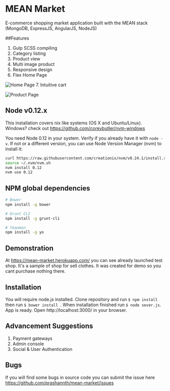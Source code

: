 # MEAN Market

E-commerce shopping market application built with the MEAN stack (MongoDB, ExpressJS, AngularJS, NodeJS)


##Features
1. Gulp SCSS compiling
2. Category listing
3. Product view
4. Multi image product
5. Responsive design
6. Flex Home Page

![Home Page](https://raw.githubusercontent.com/prashannth/mean-market/master/mean-market-screenshot1.png "Home Page")
7. Intuitive cart

![Product Page](https://raw.githubusercontent.com/prashannth/mean-market/master/mean-market-screenshot2.png "Product Page")


## Node v0.12.x
This installation covers nix like systems (OS X and Ubuntu/Linux). Windows? check out https://github.com/coreybutler/nvm-windows

You need Node 0.12 in your system. Verify if you already have it with `node -v`. If not or a different version, you can use Node Version Manager (nvm) to install it:
```bash
curl https://raw.githubusercontent.com/creationix/nvm/v0.24.1/install.sh | bash
source ~/.nvm/nvm.sh
nvm install 0.12
nvm use 0.12
```

## NPM global dependencies
```bash
# Bower
npm install -g bower

# Grunt CLI
npm install -g grunt-cli

# Yeaoman
npm install -g yo

```

## Demonstration
At https://mean-market.herokuapp.com/ you can see already launched test shop. It's a sample of shop for sell clothes.
It was created for demo so you cant purchase nothing there.


## Installation
You will require node.js installed. Clone repository and run ```$ npm install``` then run ```$ bower install ```. When installation finished run ```$ node sever.js```. App is ready. Open http://localhost:3000/ in your browser.


## Advancement Suggestions
1. Payment gateways
2. Admin console
3. Social & User Authentication


## Bugs
If you will find some bugs in source code you can submit the issue here https://github.com/prashannth/mean-market/issues
